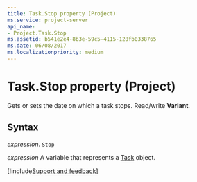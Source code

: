 ```yaml
---
title: Task.Stop property (Project)
ms.service: project-server
api_name:
- Project.Task.Stop
ms.assetid: b541e2e4-8b3e-59c5-4115-128fb0338765
ms.date: 06/08/2017
ms.localizationpriority: medium
---
```



# Task.Stop property (Project)

Gets or sets the date on which a task stops. Read/write **Variant**.


## Syntax

_expression_. `Stop`

_expression_ A variable that represents a [Task](./Project.Task.md) object.

[!include[Support and feedback](~/includes/feedback-boilerplate.md)]